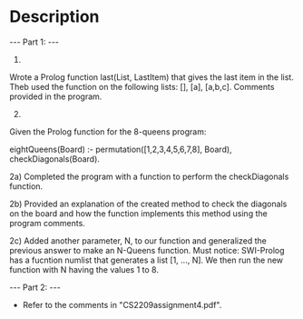 # Description 

--- Part 1: ---

1)

Wrote a Prolog function last(List, LastItem) that gives the last item in the list. 
Theb used the function on the following lists: [], [a], [a,b,c]. Comments provided
in the program.

2)

Given the Prolog function for the 8-queens program:

  eightQueens(Board) :- permutation([1,2,3,4,5,6,7,8], Board), checkDiagonals(Board).
  
2a) Completed the program with a function to perform the checkDiagonals function. 

2b) Provided an explanation of the created method to check the diagonals on the board and
    how the function implements this method using the program comments.

2c) Added another parameter, N, to our function and generalized the previous answer to 
    make an N-Queens function. Must notice: SWI-Prolog has a fucntion numlist that
    generates a list [1, ..., N]. We then run the new function with N having the
    values 1 to 8.
    
--- Part 2: ---

* Refer to the comments in "CS2209assignment4.pdf".
    
